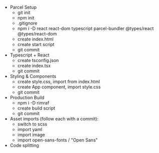 - Parcel Setup
  - git init
  - npm init
  - .gitignore
  - npm i -D react react-dom typescript parcel-bundler @types/react @types/react-dom
  - create index.html
  - create start script
  - git commit
- Typescript + React
  - create tsconfig.json
  - create index.tsx
  - git commit
- Styling & Components
  - create style.css, import from index.html
  - create App component, import style.css
  - git commit
- Production Build
  - npm i -D rimraf
  - create build script
  - git commit
- Asset imports (follow each with a commit):
  - switch to scss
  - import yaml
  - import image
  - import open-sans-fonts / "Open Sans"
- Code splitting

